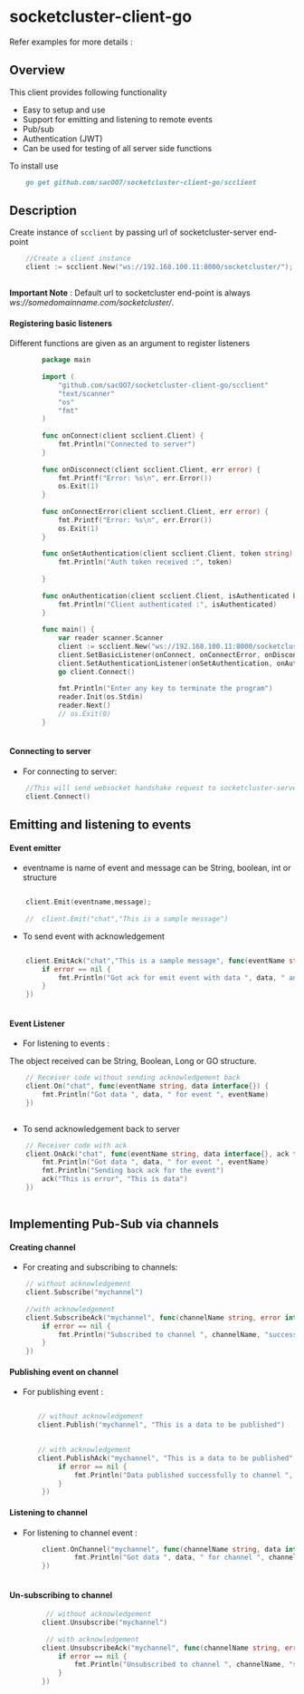 # socketcluster-client-go
Refer examples for more details :
    
Overview
--------
This client provides following functionality

- Easy to setup and use
- Support for emitting and listening to remote events
- Pub/sub
- Authentication (JWT)
- Can be used for testing of all server side functions

To install use

```markdown
    go get github.com/sacOO7/socketcluster-client-go/scclient
```

Description
-----------
Create instance of `scclient` by passing url of socketcluster-server end-point 

```go
    //Create a client instance
    client := scclient.New("ws://192.168.100.11:8000/socketcluster/");
    
```
**Important Note** : Default url to socketcluster end-point is always *ws://somedomainname.com/socketcluster/*.

#### Registering basic listeners
 
Different functions are given as an argument to register listeners

```go
        package main
        
        import (
        	"github.com/sacOO7/socketcluster-client-go/scclient"
        	"text/scanner"
        	"os"
        	"fmt"
        )
        
        func onConnect(client scclient.Client) {
            fmt.Println("Connected to server")
        }
        
        func onDisconnect(client scclient.Client, err error) {
            fmt.Printf("Error: %s\n", err.Error())
            os.Exit(1)
        }
        
        func onConnectError(client scclient.Client, err error) {
            fmt.Printf("Error: %s\n", err.Error())
            os.Exit(1)
        }
        
        func onSetAuthentication(client scclient.Client, token string) {
            fmt.Println("Auth token received :", token)
        
        }
        
        func onAuthentication(client scclient.Client, isAuthenticated bool) {
            fmt.Println("Client authenticated :", isAuthenticated)
        }  
            
        func main() {
        	var reader scanner.Scanner
        	client := scclient.New("ws://192.168.100.11:8000/socketcluster/");
        	client.SetBasicListener(onConnect, onConnectError, onDisconnect)
        	client.SetAuthenticationListener(onSetAuthentication, onAuthentication)
        	go client.Connect()
        
        	fmt.Println("Enter any key to terminate the program")
        	reader.Init(os.Stdin)
        	reader.Next()
        	// os.Exit(0)
        }
        
```

#### Connecting to server

- For connecting to server:

```go
    //This will send websocket handshake request to socketcluster-server
    client.Connect()
```

Emitting and listening to events
--------------------------------
#### Event emitter

- eventname is name of event and message can be String, boolean, int or structure

```go

    client.Emit(eventname,message);
        
    //  client.Emit("chat","This is a sample message")
```

- To send event with acknowledgement

```go

	client.EmitAck("chat","This is a sample message", func(eventName string, error interface{}, data interface{}) {
		if error == nil {
			fmt.Println("Got ack for emit event with data ", data, " and error ", error)
		}
	})
	
```

#### Event Listener

- For listening to events :

The object received can be String, Boolean, Long or GO structure.

```go
    // Receiver code without sending acknowledgement back
    client.On("chat", func(eventName string, data interface{}) {
		fmt.Println("Got data ", data, " for event ", eventName)
	})
    
```

- To send acknowledgement back to server

```go
    // Receiver code with ack
	client.OnAck("chat", func(eventName string, data interface{}, ack func(error interface{}, data interface{})) {
		fmt.Println("Got data ", data, " for event ", eventName)
		fmt.Println("Sending back ack for the event")
		ack("This is error", "This is data")
	}) 
        
```

Implementing Pub-Sub via channels
---------------------------------

#### Creating channel

- For creating and subscribing to channels:

```go
    // without acknowledgement
    client.Subscribe("mychannel")
    
    //with acknowledgement
    client.SubscribeAck("mychannel", func(channelName string, error interface{}, data interface{}) {
        if error == nil {
            fmt.Println("Subscribed to channel ", channelName, "successfully")
        }
    })
```


#### Publishing event on channel

- For publishing event :

```go

       // without acknowledgement
       client.Publish("mychannel", "This is a data to be published")

       
       // with acknowledgement
       client.PublishAck("mychannel", "This is a data to be published", func(channelName string, error interface{}, data interface{}) {
       		if error == nil {
       			fmt.Println("Data published successfully to channel ", channelName)
       		}
       	})
``` 
 
#### Listening to channel

- For listening to channel event :

```go
        client.OnChannel("mychannel", func(channelName string, data interface{}) {
        		fmt.Println("Got data ", data, " for channel ", channelName)
        })
    
``` 
     
#### Un-subscribing to channel

```go
         // without acknowledgement
        client.Unsubscribe("mychannel")
         
         // with acknowledgement
        client.UnsubscribeAck("mychannel", func(channelName string, error interface{}, data interface{}) {
            if error == nil {
                fmt.Println("Unsubscribed to channel ", channelName, "successfully")
            }
        })
```
